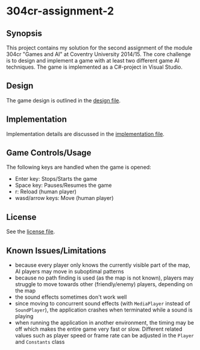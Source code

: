 # 304cr-assignment-2

## Synopsis
This project contains my solution for the second assignment of the module 304cr "Games and AI" at Coventry University 2014/15. The core challenge is to design and implement a game with at least two different game AI techniques. The game is implemented as a C#-project in Visual Studio.

## Design
The game design is outlined in the [design file](https://github.com/furgerf/304cr-assignment-2/blob/master/DESIGN.md).

## Implementation
Implementation details are discussed in the [implementation file](https://github.com/furgerf/304cr-assignment-2/blob/master/IMPLEMENTATION.md).

## Game Controls/Usage
The following keys are handled when the game is opened:

- Enter key: Stops/Starts the game
- Space key: Pauses/Resumes the game
- r: Reload (human player)
- wasd/arrow keys: Move (human player)

## License
See the [license file](https://github.com/furgerf/304cr-assignment-2/blob/master/LICENSE.md).

## Known Issues/Limitations
- because every player only knows the currently visible part of the map, AI players may move in suboptimal patterns
- because no path finding is used (as the map is not known), players may struggle to move towards other (friendly/enemy) players, depending on the map
- the sound effects sometimes don't work well
- since moving to concurrent sound effects (with `MediaPlayer` instead of `SoundPlayer`), the application crashes when terminated while a sound is playing
- when running the application in another environment, the timing may be off which makes the entire game very fast or slow. Different related values such as player speed or frame rate can be adjusted in the `Player` and `Constants` class

